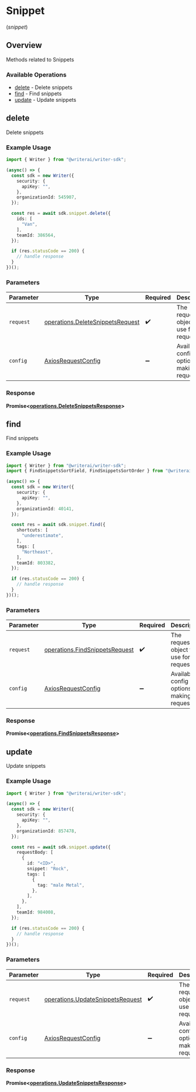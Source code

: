 # Snippet
(*snippet*)

## Overview

Methods related to Snippets

### Available Operations

* [delete](#delete) - Delete snippets
* [find](#find) - Find snippets
* [update](#update) - Update snippets

## delete

Delete snippets

### Example Usage

```typescript
import { Writer } from "@writerai/writer-sdk";

(async() => {
  const sdk = new Writer({
    security: {
      apiKey: "",
    },
    organizationId: 545907,
  });

  const res = await sdk.snippet.delete({
    ids: [
      "Van",
    ],
    teamId: 386564,
  });

  if (res.statusCode == 200) {
    // handle response
  }
})();
```

### Parameters

| Parameter                                                                            | Type                                                                                 | Required                                                                             | Description                                                                          |
| ------------------------------------------------------------------------------------ | ------------------------------------------------------------------------------------ | ------------------------------------------------------------------------------------ | ------------------------------------------------------------------------------------ |
| `request`                                                                            | [operations.DeleteSnippetsRequest](../../models/operations/deletesnippetsrequest.md) | :heavy_check_mark:                                                                   | The request object to use for the request.                                           |
| `config`                                                                             | [AxiosRequestConfig](https://axios-http.com/docs/req_config)                         | :heavy_minus_sign:                                                                   | Available config options for making requests.                                        |


### Response

**Promise<[operations.DeleteSnippetsResponse](../../models/operations/deletesnippetsresponse.md)>**


## find

Find snippets

### Example Usage

```typescript
import { Writer } from "@writerai/writer-sdk";
import { FindSnippetsSortField, FindSnippetsSortOrder } from "@writerai/writer-sdk/dist/sdk/models/operations";

(async() => {
  const sdk = new Writer({
    security: {
      apiKey: "",
    },
    organizationId: 40141,
  });

  const res = await sdk.snippet.find({
    shortcuts: [
      "underestimate",
    ],
    tags: [
      "Northeast",
    ],
    teamId: 803382,
  });

  if (res.statusCode == 200) {
    // handle response
  }
})();
```

### Parameters

| Parameter                                                                        | Type                                                                             | Required                                                                         | Description                                                                      |
| -------------------------------------------------------------------------------- | -------------------------------------------------------------------------------- | -------------------------------------------------------------------------------- | -------------------------------------------------------------------------------- |
| `request`                                                                        | [operations.FindSnippetsRequest](../../models/operations/findsnippetsrequest.md) | :heavy_check_mark:                                                               | The request object to use for the request.                                       |
| `config`                                                                         | [AxiosRequestConfig](https://axios-http.com/docs/req_config)                     | :heavy_minus_sign:                                                               | Available config options for making requests.                                    |


### Response

**Promise<[operations.FindSnippetsResponse](../../models/operations/findsnippetsresponse.md)>**


## update

Update snippets

### Example Usage

```typescript
import { Writer } from "@writerai/writer-sdk";

(async() => {
  const sdk = new Writer({
    security: {
      apiKey: "",
    },
    organizationId: 857478,
  });

  const res = await sdk.snippet.update({
    requestBody: [
      {
        id: "<ID>",
        snippet: "Rock",
        tags: [
          {
            tag: "male Metal",
          },
        ],
      },
    ],
    teamId: 984008,
  });

  if (res.statusCode == 200) {
    // handle response
  }
})();
```

### Parameters

| Parameter                                                                            | Type                                                                                 | Required                                                                             | Description                                                                          |
| ------------------------------------------------------------------------------------ | ------------------------------------------------------------------------------------ | ------------------------------------------------------------------------------------ | ------------------------------------------------------------------------------------ |
| `request`                                                                            | [operations.UpdateSnippetsRequest](../../models/operations/updatesnippetsrequest.md) | :heavy_check_mark:                                                                   | The request object to use for the request.                                           |
| `config`                                                                             | [AxiosRequestConfig](https://axios-http.com/docs/req_config)                         | :heavy_minus_sign:                                                                   | Available config options for making requests.                                        |


### Response

**Promise<[operations.UpdateSnippetsResponse](../../models/operations/updatesnippetsresponse.md)>**

